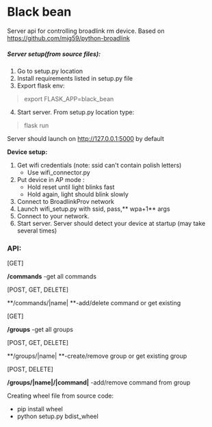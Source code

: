 # Black bean
Server api for controlling broadlink rm device.
Based on https://github.com/mjg59/python-broadlink

##### **Server setup**(from source files):
1. Go to setup.py location
2. Install requirements listed in setup.py file
3. Export flask env:
> export FLASK_APP=black_bean

4. Start server. From setup.py location type:
> flask run

Server should launch on http://127.0.0.1:5000 by default

**Device setup:**
1. Get wifi credentials (note: ssid can't contain polish letters)
	- Use wifi_connector.py
2. Put device in AP mode : 
	- Hold reset until light blinks fast
	- Hold again, light should blink slowly
3. Connect to BroadlinkProv network
4.  Launch wifi_setup.py with ssid, pass,** wpa+1** args
5. Connect to your network.
6. Start server. Server should detect your device at startup (may take several times)


### API:

[GET]

**/commands** -get all commands

[POST, GET, DELETE]

**/commands/|name| **-add/delete command or get existing
  
[GET]

**/groups** -get all groups

[POST, GET, DELETE]

**/groups/|name| **-create/remove group or get existing group

[POST, DELETE]

**/groups/|name|/|command|** -add/remove command from group


Creating wheel file from source code:
- pip install wheel
- python setup.py bdist_wheel


